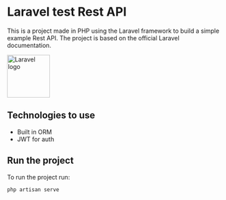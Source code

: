 # Laravel test Rest API

This is a project made in PHP using the Laravel framework to build a simple example Rest API. 
The project is based on the official Laravel documentation.

<img title="Laravel" alt="Laravel logo" width="100" src="https://laravel.com/img/logomark.min.svg">

## Technologies to use
- Built in ORM
- JWT for auth


## Run the project

To run the project run:
```
php artisan serve
```